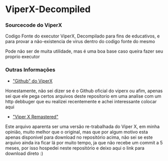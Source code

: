 # ViperX-Decompiled


### Sourcecode do ViperX

Codigo Fonte do executor ViperX, Decompilado para fins de educativos, e para provar a não-existencia de virus dentro do codigo fonte do mesmo
<p></p>
Pode não ser de muita utilidade, mas é uma boa base caso queira fazer seu proprio executor

### Outras Informações

- ["Github" do ViperX ](https://github.com/ySeuamorkkk/viperx)
<p></p>
Honestamente, não sei dizer se é o Github oficial do viperx ou afim, apenas sei que ele pega certos arquivos deste repositorio em uma analise com um http debbuger que eu realizei recentemente e achei interessante colocar aqui

- ["Viper X Remastered"]()
<p></p>
Este arquivo aparenta ser uma versão re-trabalhada do Viper X, em minha opinião, muito melhor que o original, mas que por algum motivo esta apenas disponivel para download no repositório acima, não sei se este arquivo ainda ira ficar lá por muito tempo, ja que não recebe um commit a 5 meses, por isso hospedei neste repositório e deixo aqui o link para download direto :)
